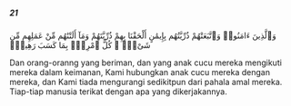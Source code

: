 ##### 21

<span class="ayah">وَٱلَّذِينَ ءَامَنُوا۟ وَٱتَّبَعَتْهُمْ ذُرِّيَّتُهُم بِإِيمَٰنٍ أَلْحَقْنَا بِهِمْ ذُرِّيَّتَهُمْ وَمَآ أَلَتْنَٰهُم مِّنْ عَمَلِهِم مِّن شَىْءٍۢ ۚ كُلُّ ٱمْرِئٍۭ بِمَا كَسَبَ رَهِينٌۭ</span>

<span class="ayah_translation">Dan orang-oranng yang beriman, dan yang anak cucu mereka mengikuti mereka dalam keimanan, Kami hubungkan anak cucu mereka dengan mereka, dan Kami tiada mengurangi sedikitpun dari pahala amal mereka. Tiap-tiap manusia terikat dengan apa yang dikerjakannya.</span>
